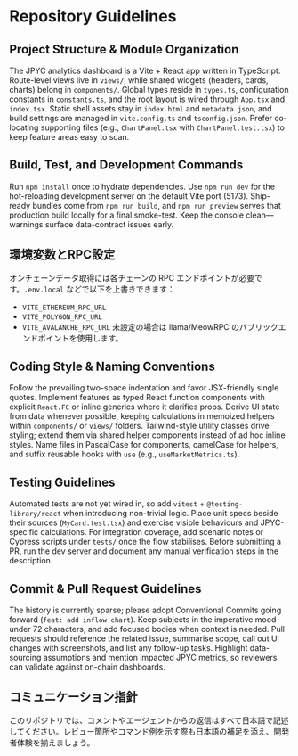 # Repository Guidelines

## Project Structure & Module Organization
The JPYC analytics dashboard is a Vite + React app written in TypeScript. Route-level views live in `views/`, while shared widgets (headers, cards, charts) belong in `components/`. Global types reside in `types.ts`, configuration constants in `constants.ts`, and the root layout is wired through `App.tsx` and `index.tsx`. Static shell assets stay in `index.html` and `metadata.json`, and build settings are managed in `vite.config.ts` and `tsconfig.json`. Prefer co-locating supporting files (e.g., `ChartPanel.tsx` with `ChartPanel.test.tsx`) to keep feature areas easy to scan.

## Build, Test, and Development Commands
Run `npm install` once to hydrate dependencies. Use `npm run dev` for the hot-reloading development server on the default Vite port (5173). Ship-ready bundles come from `npm run build`, and `npm run preview` serves that production build locally for a final smoke-test. Keep the console clean—warnings surface data-contract issues early.

## 環境変数とRPC設定
オンチェーンデータ取得には各チェーンの RPC エンドポイントが必要です。`.env.local` などで以下を上書きできます：
- `VITE_ETHEREUM_RPC_URL`
- `VITE_POLYGON_RPC_URL`
- `VITE_AVALANCHE_RPC_URL`
未設定の場合は llama/MeowRPC のパブリックエンドポイントを使用します。

## Coding Style & Naming Conventions
Follow the prevailing two-space indentation and favor JSX-friendly single quotes. Implement features as typed React function components with explicit `React.FC` or inline generics where it clarifies props. Derive UI state from data whenever possible, keeping calculations in memoized helpers within `components/` or `views/` folders. Tailwind-style utility classes drive styling; extend them via shared helper components instead of ad hoc inline styles. Name files in PascalCase for components, camelCase for helpers, and suffix reusable hooks with `use` (e.g., `useMarketMetrics.ts`).

## Testing Guidelines
Automated tests are not yet wired in, so add `vitest` + `@testing-library/react` when introducing non-trivial logic. Place unit specs beside their sources (`MyCard.test.tsx`) and exercise visible behaviours and JPYC-specific calculations. For integration coverage, add scenario notes or Cypress scripts under `tests/` once the flow stabilises. Before submitting a PR, run the dev server and document any manual verification steps in the description.

## Commit & Pull Request Guidelines
The history is currently sparse; please adopt Conventional Commits going forward (`feat: add inflow chart`). Keep subjects in the imperative mood under 72 characters, and add focused bodies when context is needed. Pull requests should reference the related issue, summarise scope, call out UI changes with screenshots, and list any follow-up tasks. Highlight data-sourcing assumptions and mention impacted JPYC metrics, so reviewers can validate against on-chain dashboards.

## コミュニケーション指針
このリポジトリでは、コメントやエージェントからの返信はすべて日本語で記述してください。レビュー箇所やコマンド例を示す際も日本語の補足を添え、開発者体験を揃えましょう。
